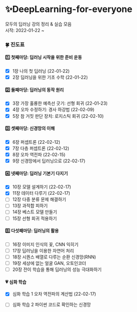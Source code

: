 # ✨DeepLearning-for-everyone

모두의 딥러닝 강의 정리 & 실습 모음   
시작: 2022-01-22 ~

### 🍀 진도표
#### 1️⃣ 첫째마당: 딥러닝 시작을 위한 준비 운동
- [x] 1장 나의 첫 딥러닝 (22-01-22)  
- [x] 2장 딥러닝을 위한 기초 수학 (22-01-22)  

#### 2️⃣ 둘째마당: 딥러닝의 동작 원리
- [x] 3장 가장 훌륭한 예측선 긋기: 선형 회귀 (22-01-23)
- [x] 4장 오차 수정하기: 경사 하강법 (22-02-09)
- [x] 5장 참 거짓 판단 장치: 로지스틱 회귀 (22-02-10)

#### 3️⃣ 셋째마당: 신경망의 이해
- [x] 6장 퍼셉트론 (22-02-12)
- [x] 7장 다층 퍼셉트론 (22-02-12)
- [x] 8장 오차 역전파 (22-02-15)
- [x] 9장 신경망에서 딥러닝으로 (22-02-17)

#### 4️⃣ 넷째마당: 딥러닝 기본기 다지기
- [x] 10장 모델 설계하기 (22-02-17)
- [x] 11장 데이터 다루기 (22-02-17)
- [ ] 12장 다중 분류 문제 해결하기
- [ ] 13장 과적합 피하기
- [ ] 14장 베스트 모델 만들기
- [ ] 15장 선형 회귀 적용하기

#### 5️⃣ 다섯째마당: 딥러닝의 활용
- [ ] 16장 이미지 인식의 꽃, CNN 익히기
- [ ] 17장 딥러닝을 이용한 자연어 처리
- [ ] 18장 시퀀스 배열로 다루는 순환 신경망(RNN)
- [ ] 19장 세상에 없는 얼굴 GAN, 오토인코더
- [ ] 20장 전이 학습을 통해 딥러닝의 성능 극대화하기

#### 💗 심화 학습
- [x] 심화 학습 1 오차 역전파의 계산법 (22-02-17)
- [ ] 심화 학습 2 파이썬 코드로 확인하는 신경망



